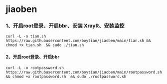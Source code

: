 # jiaoben

### 1、开启root登录、开启bbr、安装 XrayR、安装监控
```shell
curl -L -o tian.sh https://raw.githubusercontent.com/boytian/jiaoben/main/tian.sh && chmod +x tian.sh  && sudo ./tian.sh
```

#### 2、开启root登录、开启bbr
```shell
curl -L -o rootpassword.sh https://raw.githubusercontent.com/boytian/jiaoben/main/rootpassword.sh && chmod +x rootpassword.sh  && sudo ./rootpassword.sh
```
